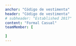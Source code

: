 ```yaml
---
anchor: "Código de vestimenta"
header: "Código de vestimenta"
# subheader: "Established 2017"
content: "Formal Casual"
teamMember: [
  
]
---
```

